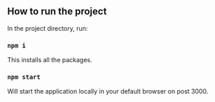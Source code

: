 ## How to run the project

In the project directory, run:

### `npm i`

This installs all the packages.

### `npm start`

Will start the application locally in your default browser on post 3000.
